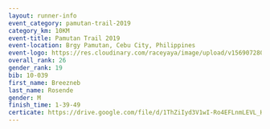 ```yaml
---
layout: runner-info 
event_category: pamutan-trail-2019 
category_km: 10KM 
event-title: Pamutan Trail 2019 
event-location: Brgy Pamutan, Cebu City, Philippines 
event-logo: https://res.cloudinary.com/raceyaya/image/upload/v1569072806/logo/pamutan-trail_d8abrj.jpg 
overall_rank: 26
gender_rank: 19
bib: 10-039
first_name: Breezneb
last_name: Rosende
gender: M
finish_time: 1-39-49
certicate: https://drive.google.com/file/d/1ThZiIyd3V1wI-Ro4EFLnmLEVL_HJRxw4/view?usp=sharing
---
```

